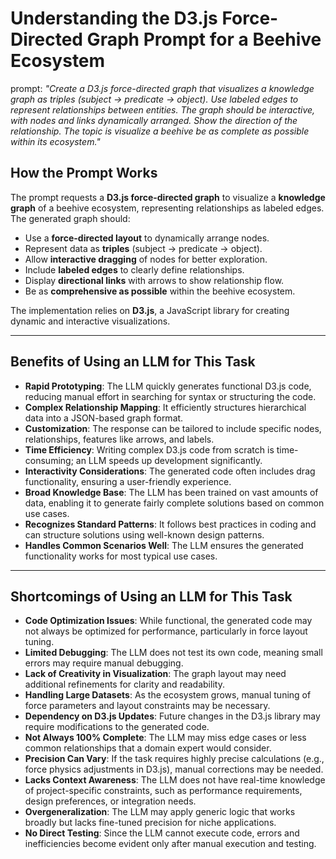 # Understanding the D3.js Force-Directed Graph Prompt for a Beehive Ecosystem

prompt: _"Create a D3.js force-directed graph that visualizes a knowledge graph as triples (subject → predicate → object). Use labeled edges to represent relationships between entities. The graph should be interactive, with nodes and links dynamically arranged. Show the direction of the relationship. The topic is visualize a beehive be as complete as possible within its ecosystem."_

## **How the Prompt Works**

The prompt requests a **D3.js force-directed graph** to visualize a **knowledge graph** of a beehive ecosystem, representing relationships as labeled edges. The generated graph should:

- Use a **force-directed layout** to dynamically arrange nodes.
- Represent data as **triples** (subject → predicate → object).
- Allow **interactive dragging** of nodes for better exploration.
- Include **labeled edges** to clearly define relationships.
- Display **directional links** with arrows to show relationship flow.
- Be as **comprehensive as possible** within the beehive ecosystem.

The implementation relies on **D3.js**, a JavaScript library for creating dynamic and interactive visualizations.

---

## **Benefits of Using an LLM for This Task**

- **Rapid Prototyping**: The LLM quickly generates functional D3.js code, reducing manual effort in searching for syntax or structuring the code.
- **Complex Relationship Mapping**: It efficiently structures hierarchical data into a JSON-based graph format.
- **Customization**: The response can be tailored to include specific nodes, relationships, features like arrows, and labels.
- **Time Efficiency**: Writing complex D3.js code from scratch is time-consuming; an LLM speeds up development significantly.
- **Interactivity Considerations**: The generated code often includes drag functionality, ensuring a user-friendly experience.
- **Broad Knowledge Base**: The LLM has been trained on vast amounts of data, enabling it to generate fairly complete solutions based on common use cases.
- **Recognizes Standard Patterns**: It follows best practices in coding and can structure solutions using well-known design patterns.
- **Handles Common Scenarios Well**: The LLM ensures the generated functionality works for most typical use cases.

---

## **Shortcomings of Using an LLM for This Task**

- **Code Optimization Issues**: While functional, the generated code may not always be optimized for performance, particularly in force layout tuning.
- **Limited Debugging**: The LLM does not test its own code, meaning small errors may require manual debugging.
- **Lack of Creativity in Visualization**: The graph layout may need additional refinements for clarity and readability.
- **Handling Large Datasets**: As the ecosystem grows, manual tuning of force parameters and layout constraints may be necessary.
- **Dependency on D3.js Updates**: Future changes in the D3.js library may require modifications to the generated code.
- **Not Always 100% Complete**: The LLM may miss edge cases or less common relationships that a domain expert would consider.
- **Precision Can Vary**: If the task requires highly precise calculations (e.g., force physics adjustments in D3.js), manual corrections may be needed.
- **Lacks Context Awareness**: The LLM does not have real-time knowledge of project-specific constraints, such as performance requirements, design preferences, or integration needs.
- **Overgeneralization**: The LLM may apply generic logic that works broadly but lacks fine-tuned precision for niche applications.
- **No Direct Testing**: Since the LLM cannot execute code, errors and inefficiencies become evident only after manual execution and testing.

